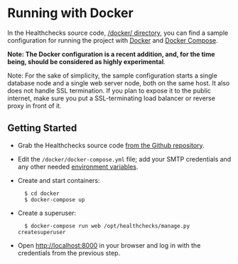 # Running with Docker

In the Healthchecks source code, [/docker/ directory](https://github.com/healthchecks/healthchecks/tree/master/docker),
you can find a sample configuration for running the project with
[Docker](https://www.docker.com) and [Docker Compose](https://docs.docker.com/compose/).

**Note: The Docker configuration is a recent addition, and, for the time being,
should be considered as highly experimental**.

Note: For the sake of simplicity, the sample configuration starts a single database
node and a single web server node, both on the same host. It also does not handle SSL
termination. If you plan to expose it to the public internet, make sure you put a
SSL-terminating load balancer or reverse proxy in front of it.

## Getting Started

* Grab the Healthchecks source code
  [from the Github repository](https://github.com/healthchecks/healthchecks).
* Edit the `/docker/docker-compose.yml` file; add your SMTP credentials
  and any other needed [environment variables](../self_hosted_configuration/).
* Create and start containers:

        $ cd docker
        $ docker-compose up

* Create a superuser:

        $ docker-compose run web /opt/healthchecks/manage.py createsuperuser

* Open [http://localhost:8000](http://localhost:8000) in your browser and log in with
  the credentials from the previous step.
